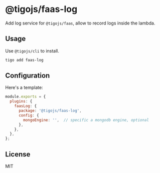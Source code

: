 # @tigojs/faas-log

Add log service for `@tigojs/faas`, allow to record logs inside the lambda.

## Usage

Use `@tigojs/cli` to install.

```bash
tigo add faas-log
```

## Configuration

Here's a template:

```js
module.exports = {
  plugins: {
    faasLog: {
      package: '@tigojs/faas-log',
      config: {
        mongoEngine: '',  // specific a mongodb engine, optional
      },
    },
  },
};
```

## License

MIT
